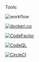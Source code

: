 Tools:

![workflow](https://github.com/profjordanov/githubcards/.github/workflows/docker-publish.yml/badge.svg)

[![dockeri.co](https://dockeri.co/image/profjordanov/githubcards)](https://hub.docker.com/r/profjordanov/githubcards)

[![CodeFactor](https://www.codefactor.io/repository/github/profjordanov/githubcards/badge/master)](https://www.codefactor.io/repository/github/profjordanov/githubcards/overview/master)

[![CodeQL](https://github.com/profjordanov/githubcards/actions/workflows/codeql-analysis.yml/badge.svg)](https://github.com/profjordanov/githubcards/actions/workflows/codeql-analysis.yml)

[![CircleCI](https://circleci.com/gh/profjordanov/githubcards/tree/master.svg?style=svg)](https://circleci.com/gh/profjordanov/githubcards/tree/master)

